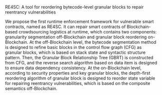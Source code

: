 RE4SC: A tool for reordering bytecode-level granular blocks to repair reentrancy vulnerabilities

We propose the first runtime enforcement framework for vulnerable smart contracts, named as RE4SC. It can repair smart contracts of Blockchain-based crowdsourcing logistics at runtime, which contains two components: granularity segmentation off-Blockchain and granular block reordering on-Blockchain. At the off-Blockchain level, the bytecode segmentation method is designed to refine basic blocks in the control flow graph (CFG) as granular blocks, which is based on stack state and syntactic structure pattern. Then, the Granular Block Relationship Tree (GBRT) is constructed from CFG, and the reverse search algorithm based on data item is designed to ensure data dependency consistency. At the on-Blockchain level, according to security properties and key granular blocks, the depth-first reordering algorithm of granular block is designed to reorder state variable for repairing reentrancy vulnerabilities, which is based on the composite semantics off-Blockchain.

